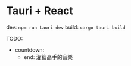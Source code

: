 # Tauri + React

dev: `npm run tauri dev`
build: `cargo tauri build`

TODO:
- countdown:
  - end: 灌籃高手的音樂